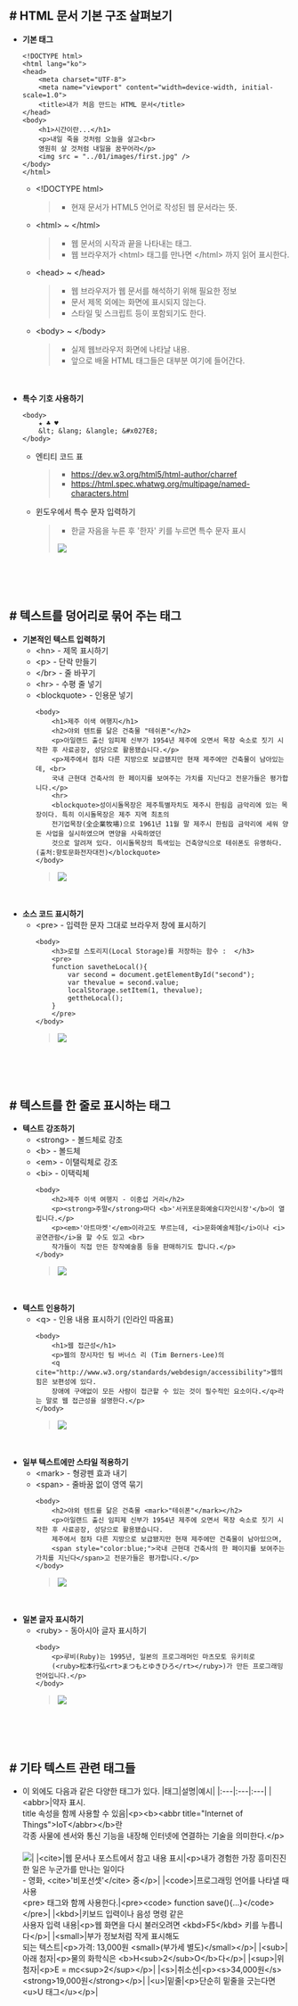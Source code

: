 ## # HTML 문서 기본 구조 살펴보기

- **기본 태그**
    ```
    <!DOCTYPE html>
    <html lang="ko">
    <head>
        <meta charset="UTF-8">
        <meta name="viewport" content="width=device-width, initial-scale=1.0">
        <title>내가 처음 만드는 HTML 문서</title>
    </head>
    <body>
        <h1>시간이란...</h1>
        <p>내일 죽을 것처럼 오늘을 살고<br>
        영원히 살 것처럼 내일을 꿈꾸어라</p>
        <img src = "../01/images/first.jpg" />
    </body>
    </html>
    ```
    - \<!DOCTYPE html\>
        > - 현재 문서가 HTML5 언어로 작성된 웹 문서라는 뜻.
    - \<html\> ~ \</html\>
        > - 웹 문서의 시작과 끝을 나타내는 태그.
        > - 웹 브라우저가 \<html\> 태그를 만나면 \</html\> 까지 읽어 표시한다.
    - \<head\> ~ \</head\>
        > - 웹 브라우저가 웹 문서를 해석하기 위해 필요한 정보
        > - 문서 제목 외에는 화면에 표시되지 않는다.
        > - 스타일 및 스크립트 등이 포함되기도 한다.
    - \<body\> ~ \</body\>
        > - 실제 웹브라우저 화면에 나타날 내용.
        > - 앞으로 배울 HTML 태그들은 대부분 여기에 들어간다.


　

- **특수 기호 사용하기**
    ```
    <body>
        ★ ♣ ♥
        &lt; &lang; &langle; &#x027E8;
    </body>
    ```
    - 엔티티 코드 표
        > - https://dev.w3.org/html5/html-author/charref
        > - https://html.spec.whatwg.org/multipage/named-characters.html
    - 윈도우에서 특수 문자 입력하기
        > - 한글 자음을 누른 후 '한자' 키를 누르면 특수 문자 표시
        >
        > ![](https://github.com/icodes-studio/wiki/blob/main/STUDY%2BRND/HTML5%2BCSS3/Assets/ime.gif)


　

　

## # 텍스트를 덩어리로 묶어 주는 태그

- **기본적인 텍스트 입력하기**
    - \<hn\> - 제목 표시하기
    - \<p\> - 단락 만들기
    - \</br\> - 줄 바꾸기
    - \<hr\> - 수평 줄 넣기
    - \<blockquote\> - 인용문 넣기
        ```
        <body>
            <h1>제주 이색 여행지</h1>
            <h2>야외 텐트를 닮은 건축물 "테쉬폰"</h2>
            <p>아일랜드 출신 임피제 신부가 1954년 제주에 오면서 목장 숙소로 짓기 시작한 후 사료공장, 성당으로 활용됐습니다.</p>
            <p>제주에서 점차 다른 지방으로 보급됐지만 현재 제주에만 건축물이 남아있는데, <br>
            국내 근현대 건축사의 한 페이지를 보여주는 가치를 지닌다고 전문가들은 평가합니다.</p>
            <hr>
            <blockquote>성이시돌목장은 제주특별자치도 제주시 한림읍 금악리에 있는 목장이다. 특히 이시돌목장은 제주 지역 최초의 
            전기업목장(全企業牧場)으로 1961년 11월 말 제주시 한림읍 금악리에 세워 양돈 사업을 실시하였으며 면양을 사육하였던 
            것으로 알려져 있다. 이시돌목장의 특색있는 건축양식으로 테쉬폰도 유명하다. (출처:향토문화전자대전)</blockquote>
        </body>
        ```
        > ![](https://github.com/icodes-studio/wiki/blob/main/STUDY%2BRND/HTML5%2BCSS3/Assets/example-1.png)


　

- **소스 코드 표시하기**
    - \<pre\> - 입력한 문자 그대로 브라우저 창에 표시하기
        ```
        <body>
            <h3>로컬 스토리지(Local Storage)를 저장하는 함수 :  </h3>
            <pre>
            function savetheLocal(){
                var second = document.getElementById("second");
                var thevalue = second.value;
                localStorage.setItem(1, thevalue);
                gettheLocal();
            }    
            </pre>
        </body>
        ```
        > ![](https://github.com/icodes-studio/wiki/blob/main/STUDY%2BRND/HTML5%2BCSS3/Assets/example-2.png)


　

　

## # 텍스트를 한 줄로 표시하는 태그

- **텍스트 강조하기**
    - \<strong\> - 볼드체로 강조
    - \<b\> - 볼드체
    - \<em\> - 이탤릭체로 강조
    - \<bi\> - 이택릭체
        ```
        <body>
            <h2>제주 이색 여행지 - 이중섭 거리</h2>
            <p><strong>주말</strong>마다 <b>'서귀포문화예술디자인시장'</b>이 열립니다.</p>
            <p><em>'아트마켓'</em>이라고도 부르는데, <i>문화예술체험</i>이나 <i>공연관람</i>을 할 수도 있고 <br>
            작가들이 직접 만든 창작예술품 등을 판매하기도 합니다.</p>
        </body>
        ```
        > ![](https://github.com/icodes-studio/wiki/blob/main/STUDY%2BRND/HTML5%2BCSS3/Assets/example-3.png)


　

- **텍스트 인용하기**
    - \<q\> - 인용 내용 표시하기 (인라인 따옴표)
        ```
        <body>
            <h1>웹 접근성</h1>
            <p>웹의 창시자인 팀 버너스 리 (Tim Berners-Lee)의 
            <q cite="http://www.w3.org/standards/webdesign/accessibility">웹의 힘은 보편성에 있다. 
            장애에 구애없이 모든 사람이 접근할 수 있는 것이 필수적인 요소이다.</q>라는 말로 웹 접근성을 설명한다.</p>
        </body>
        ```
        > ![](https://github.com/icodes-studio/wiki/blob/main/STUDY%2BRND/HTML5%2BCSS3/Assets/example-4.png)


　

- **일부 텍스트에만 스타일 적용하기**
    - \<mark\> - 형광펜 효과 내기
    - \<span\> - 줄바꿈 없이 영역 묶기
        ```
        <body>
            <h2>야외 텐트를 닮은 건축물 <mark>"테쉬폰"</mark></h2>
            <p>아일랜드 출신 임피제 신부가 1954년 제주에 오면서 목장 숙소로 짓기 시작한 후 사료공장, 성당으로 활용됐습니다. 
            제주에서 점차 다른 지방으로 보급됐지만 현재 제주에만 건축물이 남아있으며, 
            <span style="color:blue;">국내 근현대 건축사의 한 페이지를 보여주는 가치를 지닌다</span>고 전문가들은 평가합니다.</p>
        </body>
        ```
        > ![](https://github.com/icodes-studio/wiki/blob/main/STUDY%2BRND/HTML5%2BCSS3/Assets/example-5.png)


　

- **일본 글자 표시하기**
    - \<ruby\> - 동아시아 글자 표시하기
        ```
        <body>
            <p>루비(Ruby)는 1995년, 일본의 프로그래머인 마츠모토 유키히로 
            (<ruby>松本行弘<rt>まつもとゆきひろ</rt></ruby>)가 만든 프로그래밍 언어입니다.</p>
        </body>	
        ```
        > ![](https://github.com/icodes-studio/wiki/blob/main/STUDY%2BRND/HTML5%2BCSS3/Assets/example-6.png)


　

　

## # 기타 텍스트 관련 태그들

 - 이 외에도 다음과 같은 다양한 태그가 있다.
    |태그|설명|예시|
    |:---|:---|:---|
    |\<abbr\>|약자 표시.<br>title 속성을 함께 사용할 수 있음|\<p\>\<b\>\<abbr title="Internet of Things"\>IoT\</abbr\>\</b\>란 <br>각종 사물에 센서와 통신 기능을 내장해 인터넷에 연결하는 기술을 의미한다.\</p\><br>　<br>![](https://github.com/icodes-studio/wiki/blob/main/STUDY%2BRND/HTML5%2BCSS3/Assets/example-7.png)|
    |\<cite\>|웹 문서나 포스트에서 참고 내용 표시|\<p\>내가 경험한 가장 흥미진진한 일은 누군가를 만나는 일이다 <br>- 영화, \<cite\>'비포선셋'\</cite\> 중\</p\>|
    |\<code\>|프로그래밍 언어를 나타낼 때 사용<br>\<pre\> 태그와 함께 사용한다.|\<pre\>\<code\> function save(){...}\</code\>\</pre\>|
    |\<kbd\>|키보드 입력이나 음성 명령 같은<br>사용자 입력 내용|\<p\>웹 화면을 다시 불러오려면 \<kbd\>F5\</kbd\> 키를 누릅니다\</p\>|
    |\<small\>|부가 정보처럼 작게 표시해도 <br>되는 텍스트|\<p\>가격: 13,000원 \<small\>(부가세 별도)\</small\>\</p\>|
    |\<sub\>|아래 첨자|\<p\>물의 화학식은 \<b\>H\<sub\>2\</sub\>O\</b\>다\</p\>|
    |\<sup\>|위 첨자|\<p\>E = mc\<sup\>2\</sup\>\</p\>|
    |\<s\>|취소선|\<p\>\<s\>34,000원\</s\>\<strong\>19,000원\</strong\>\</p\>|
    |\<u\>|밑줄|\<p\>단순히 밑줄을 긋는다면 \<u\>U 태그\</u\>\</p\>|